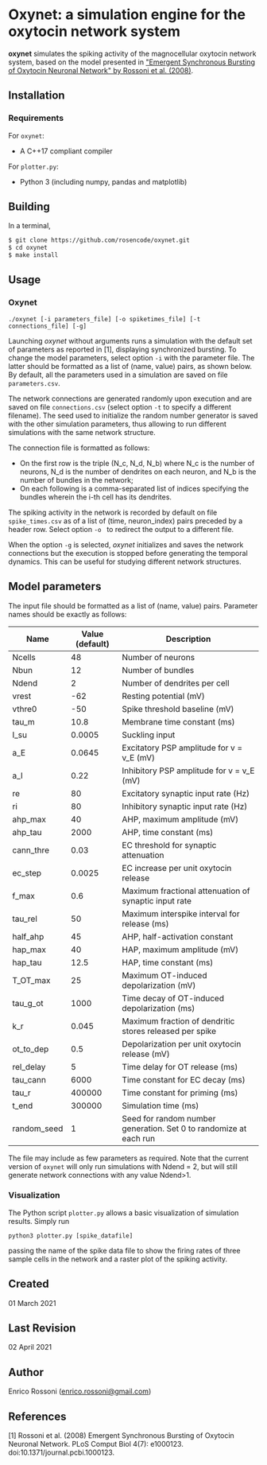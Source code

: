 # Oxynet: a simulation engine for the oxytocin network system  

**oxynet** simulates the spiking activity of the magnocellular oxytocin network system, based on the model presented in ["Emergent Synchronous Bursting of Oxytocin Neuronal Network" by Rossoni et al. (2008)](https://journals.plos.org/ploscompbiol/article?id=10.1371/journal.pcbi.1000123). 

## Installation

### Requirements

For `oxynet`:

* A C++17 compliant compiler

For `plotter.py`:

* Python 3 (including numpy, pandas and matplotlib)

## Building

In a terminal, 

```bash
$ git clone https://github.com/rosencode/oxynet.git
$ cd oxynet
$ make install
```

## Usage

### Oxynet

`./oxynet [-i parameters_file] [-o spiketimes_file] [-t connections_file] [-g]`

Launching _oxynet_ without arguments runs a simulation with the default set of parameters as reported in [1], displaying synchronized bursting. 
To change the model parameters, select option `-i` with the parameter file. The latter should be formatted as a list of (name, value) pairs, as shown below. By default, all the parameters used in a simulation are saved on file `parameters.csv`.

The network connections are generated randomly upon execution and are saved on file `connections.csv` (select option `-t` to specify a different filename). 
The seed used to initialize the random number generator is saved with the other simulation parameters, thus allowing to run different simulations with the same network structure. 

The connection file is formatted as follows:
* On the first row is the triple (N_c, N_d, N_b) where N_c is the number of neurons, N_d is the number of dendrites on each neuron, and N_b is the number of bundles in the network;
* On each following is a comma-separated list of indices specifying the bundles wherein the i-th cell has its dendrites.

The spiking activity in the network is recorded by default on file `spike_times.csv` as of a list of (time, neuron_index) pairs preceded by a header row. 
Select option `-o ` to redirect the output to a different file. 

When the option `-g` is selected, _oxynet_ initializes and saves the network connections but the execution is stopped before generating the temporal dynamics. This can be useful for studying different network structures.


## Model parameters

The input file should be formatted as a list of (name, value) pairs. Parameter names should be exactly as follows: 

Name | Value (default) | Description
---- | --------------- | -----------
Ncells | 48 | Number of neurons 
Nbun | 12 | Number of bundles 
Ndend | 2 | Number of dendrites per cell 
vrest |  -62 | Resting potential (mV) 
vthre0 | -50 | Spike threshold baseline (mV) 
tau_m | 10.8 | Membrane time constant (ms)
I_su  | 0.0005 | Suckling input
a_E | 0.0645 | Excitatory PSP amplitude for v = v_E (mV)
a_I | 0.22 | Inhibitory PSP amplitude for v = v_E (mV)
re | 80 | Excitatory synaptic input rate (Hz)
ri | 80 | Inhibitory synaptic input rate (Hz)
ahp_max | 40 | AHP, maximum amplitude (mV)
ahp_tau | 2000 | AHP, time constant (ms)
cann_thre | 0.03 | EC threshold for synaptic attenuation
ec_step | 0.0025 | EC increase per unit oxytocin release
f_max | 0.6 | Maximum fractional attenuation of synaptic input rate 
tau_rel | 50 | Maximum interspike interval for release (ms) 
half_ahp | 45 | AHP, half-activation constant
hap_max | 40 | HAP, maximum amplitude (mV)
hap_tau | 12.5 | HAP, time constant (ms)
T_OT_max | 25 | Maximum OT-induced depolarization (mV)
tau_g_ot | 1000 | Time decay of OT-induced depolarization (ms)
k_r | 0.045 | Maximum fraction of dendritic stores released per spike
ot_to_dep | 0.5 | Depolarization per unit oxytocin release (mV)
rel_delay | 5 | Time delay for OT release (ms)
tau_cann | 6000 | Time constant for EC decay (ms)
tau_r | 400000 | Time constant for priming (ms)
t_end | 300000 | Simulation time (ms) 
random_seed | 1 | Seed for random number generation. Set 0 to randomize at each run

The file may include as few parameters as required. Note that the current version of `oxynet` will only run simulations with Ndend = 2, but will still generate network connections with any value Ndend>1.

### Visualization

The Python script `plotter.py` allows a basic visualization of simulation results. Simply run 

`python3 plotter.py [spike_datafile]`

passing the name of the spike data file to show the firing rates of three sample cells in the network and a raster plot of the spiking activity.

## Created 
01 March 2021

## Last Revision 
02 April 2021

## Author
Enrico Rossoni (enrico.rossoni@gmail.com)

## References 
[1] Rossoni et al. (2008) Emergent Synchronous Bursting of Oxytocin Neuronal Network. PLoS Comput Biol 4(7): e1000123. doi:10.1371/journal.pcbi.1000123.
